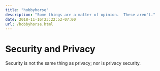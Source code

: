 ```yaml
---
title: "hobbyhorse"
description: "Some things are a matter of opinion.  These aren't."
date: 2018-11-16T23:22:52-07:00
url: /hobbyhorse.html
---
```


# Security and Privacy

Security is not the same thing as privacy; nor is privacy security.

